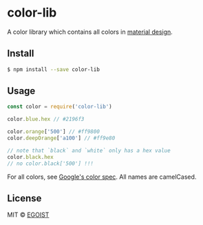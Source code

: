 # color-lib

A color library which contains all colors in [material design](https://www.google.com/design/spec/style/color.html).

## Install

```bash
$ npm install --save color-lib
```

## Usage

```js
const color = require('color-lib')

color.blue.hex // #2196f3

color.orange['500'] // #ff9800
color.deepOrange['a100'] // #ff9e80

// note that `black` and `white` only has a hex value
color.black.hex
// no color.black['500'] !!!
```

For all colors, see [Google's color spec](https://www.google.com/design/spec/style/color.html#). All names are camelCased.

## License

MIT &copy; [EGOIST](https://github.com/egoist)
